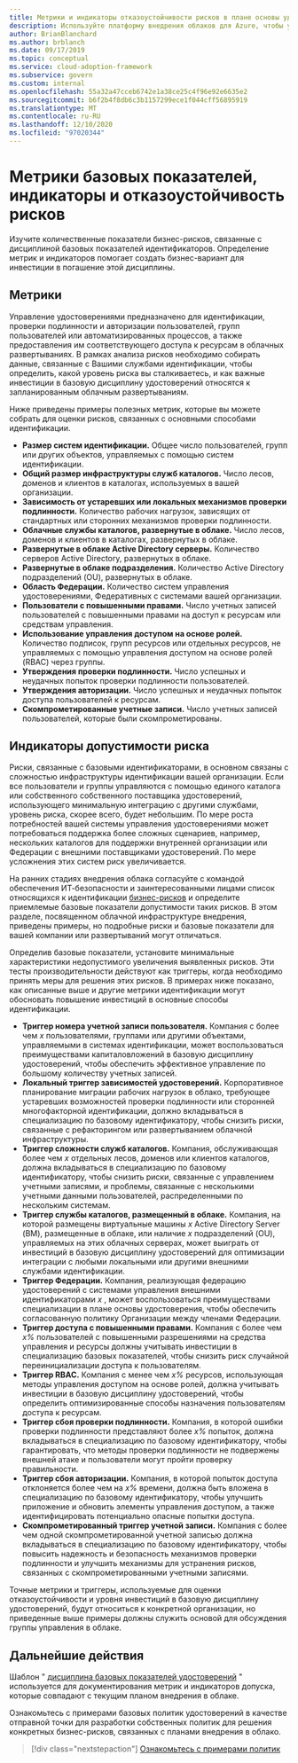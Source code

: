 ```yaml
---
title: Метрики и индикаторы отказоустойчивости рисков в плане основы удостоверения.
description: Используйте платформу внедрения облаков для Azure, чтобы узнать, как количественно допуски рисков бизнеса, связанных с дисциплиной базовых показателей.
author: BrianBlanchard
ms.author: brblanch
ms.date: 09/17/2019
ms.topic: conceptual
ms.service: cloud-adoption-framework
ms.subservice: govern
ms.custom: internal
ms.openlocfilehash: 55a32a47cceb6742e1a38ce25c4f96e92e6635e2
ms.sourcegitcommit: b6f2b4f8db6c3b1157299ece1f044cff56895919
ms.translationtype: MT
ms.contentlocale: ru-RU
ms.lasthandoff: 12/10/2020
ms.locfileid: "97020344"
---
```

# <a name="identity-baseline-metrics-indicators-and-risk-tolerance"></a>Метрики базовых показателей, индикаторы и отказоустойчивость рисков

Изучите количественные показатели бизнес-рисков, связанные с дисциплиной базовых показателей идентификаторов. Определение метрик и индикаторов помогает создать бизнес-вариант для инвестиции в погашение этой дисциплины.

## <a name="metrics"></a>Метрики

Управление удостоверениями предназначено для идентификации, проверки подлинности и авторизации пользователей, групп пользователей или автоматизированных процессов, а также предоставления им соответствующего доступа к ресурсам в облачных развертываниях. В рамках анализа рисков необходимо собирать данные, связанные с Вашими службами идентификации, чтобы определить, какой уровень риска вы сталкиваетесь, и как важные инвестиции в базовую дисциплину удостоверений относятся к запланированным облачным развертываниям.

Ниже приведены примеры полезных метрик, которые вы можете собрать для оценки рисков, связанных с основными способами идентификации.

- **Размер систем идентификации.** Общее число пользователей, групп или других объектов, управляемых с помощью систем идентификации.
- **Общий размер инфраструктуры служб каталогов.** Число лесов, доменов и клиентов в каталогах, используемых в вашей организации.
- **Зависимость от устаревших или локальных механизмов проверки подлинности.** Количество рабочих нагрузок, зависящих от стандартных или сторонних механизмов проверки подлинности.
- **Облачные службы каталогов, развернутые в облаке.** Число лесов, доменов и клиентов в каталогах, развернутых в облаке.
- **Развернутые в облаке Active Directory серверы.** Количество серверов Active Directory, развернутых в облаке.
- **Развернутые в облаке подразделения.** Количество Active Directory подразделений (OU), развернутых в облаке.
- **Область Федерации.** Количество систем управления удостоверениями, Федеративных с системами вашей организации.
- **Пользователи с повышенными правами.** Число учетных записей пользователей с повышенными правами на доступ к ресурсам или средствам управления.
- **Использование управления доступом на основе ролей.** Количество подписок, групп ресурсов или отдельных ресурсов, не управляемых с помощью управления доступом на основе ролей (RBAC) через группы.
- **Утверждения проверки подлинности.** Число успешных и неудачных попыток проверки подлинности пользователей.
- **Утверждения авторизации.** Число успешных и неудачных попыток доступа пользователей к ресурсам.
- **Скомпрометированные учетные записи.** Число учетных записей пользователей, которые были скомпрометированы.

## <a name="risk-tolerance-indicators"></a>Индикаторы допустимости риска

Риски, связанные с базовыми идентификаторами, в основном связаны с сложностью инфраструктуры идентификации вашей организации. Если все пользователи и группы управляются с помощью единого каталога или собственного собственного поставщика удостоверений, использующего минимальную интеграцию с другими службами, уровень риска, скорее всего, будет небольшим. По мере роста потребностей вашей системы управления удостоверениями может потребоваться поддержка более сложных сценариев, например, нескольких каталогов для поддержки внутренней организации или Федерации с внешними поставщиками удостоверений. По мере усложнения этих систем риск увеличивается.

На ранних стадиях внедрения облака согласуйте с командой обеспечения ИТ-безопасности и заинтересованными лицами список относящихся к идентификации [бизнес-рисков](./business-risks.md) и определите приемлемые базовые показатели допустимости таких рисков. В этом разделе, посвященном облачной инфраструктуре внедрения, приведены примеры, но подробные риски и базовые показатели для вашей компании или развертываний могут отличаться.

Определив базовые показатели, установите минимальные характеристики недопустимого увеличения выявленных рисков. Эти тесты производительности действуют как триггеры, когда необходимо принять меры для решения этих рисков. В примерах ниже показано, как описанные выше и другие метрики идентификации могут обосновать повышение инвестиций в основные способы идентификации.

- **Триггер номера учетной записи пользователя.** Компания с более чем *x* пользователями, группами или другими объектами, управляемыми в системах идентификации, может воспользоваться преимуществами капиталовложений в базовую дисциплину удостоверений, чтобы обеспечить эффективное управление по большому количеству учетных записей.
- **Локальный триггер зависимостей удостоверений.** Корпоративное планирование миграции рабочих нагрузок в облако, требующее устаревших возможностей проверки подлинности или сторонней многофакторной идентификации, должно вкладываться в специализацию по базовому идентификатору, чтобы снизить риски, связанные с рефакторингом или развертыванием облачной инфраструктуры.
- **Триггер сложности служб каталогов.** Компания, обслуживающая более чем *x* отдельных лесов, доменов или клиентов каталогов, должна вкладываться в специализацию по базовому идентификатору, чтобы снизить риски, связанные с управлением учетными записями, и проблемы, связанные с несколькими учетными данными пользователей, распределенными по нескольким системам.
- **Триггер службы каталогов, размещенный в облаке.** Компания, на которой размещены виртуальные машины *x* Active Directory Server (ВМ), размещенные в облаке, или наличие *x* подразделений (OU), управляемых на этих облачных серверах, может выиграть от инвестиций в базовую дисциплину удостоверений для оптимизации интеграции с любыми локальными или другими внешними службами идентификации.
- **Триггер Федерации.** Компания, реализующая федерацию удостоверений с системами управления внешними идентификаторами *x* , может воспользоваться преимуществами специализации в плане основы удостоверения, чтобы обеспечить согласованную политику Организации между членами Федерации.
- **Триггер доступа с повышенными правами.** Компания с более чем *x%* пользователей с повышенными разрешениями на средства управления и ресурсы должны учитывать инвестиции в специализацию базовых показателей, чтобы снизить риск случайной переинициализации доступа к пользователям.
- **Триггер RBAC.** Компания с менее чем *x%* ресурсов, использующая методы управления доступом на основе ролей, должна учитывать инвестиции в базовую дисциплину удостоверений, чтобы определить оптимизированные способы назначения пользователям доступа к ресурсам.
- **Триггер сбоя проверки подлинности.** Компания, в которой ошибки проверки подлинности представляют более *x%* попыток, должна вкладываться в специализацию по базовому идентификатору, чтобы гарантировать, что методы проверки подлинности не подвержены внешней атаке и пользователи могут пройти проверку правильности.
- **Триггер сбоя авторизации.** Компания, в которой попыток доступа отклоняется более чем на *x%* времени, должна быть вложена в специализацию по базовому идентификатору, чтобы улучшить приложение и обновить элементы управления доступом, а также идентифицировать потенциально опасные попытки доступа.
- **Скомпрометированный триггер учетной записи.** Компания с более чем одной скомпрометированной учетной записью должна вкладываться в специализацию по базовому идентификатору, чтобы повысить надежность и безопасность механизмов проверки подлинности и улучшить механизмы для устранения рисков, связанных с скомпрометированными учетными записями.

Точные метрики и триггеры, используемые для оценки отказоустойчивости и уровня инвестиций в базовую дисциплину удостоверений, будут относиться к конкретной организации, но приведенные выше примеры должны служить основой для обсуждения группы управления в облаке.

## <a name="next-steps"></a>Дальнейшие действия

Шаблон " [дисциплина базовых показателей удостоверений](./template.md) " используется для документирования метрик и индикаторов допуска, которые совпадают с текущим планом внедрения в облаке.

Ознакомьтесь с примерами базовых политик удостоверений в качестве отправной точки для разработки собственных политик для решения конкретных бизнес-рисков, связанных с планами внедрения в облако.

> [!div class="nextstepaction"]
> [Ознакомьтесь с примерами политик](./policy-statements.md)

